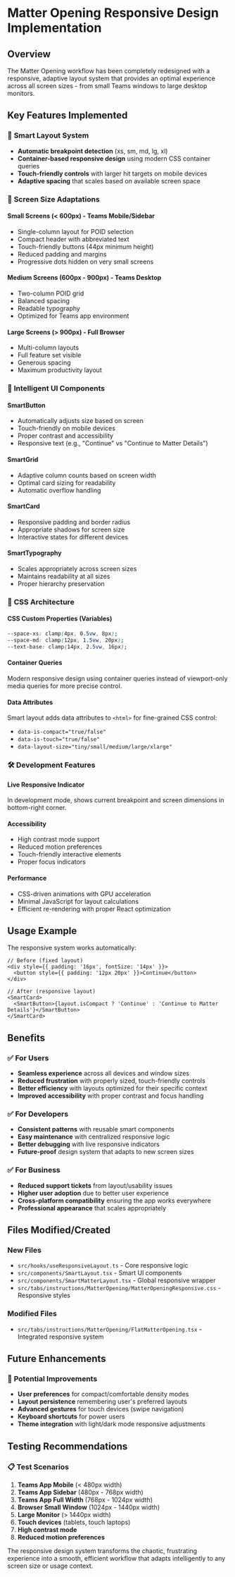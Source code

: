 # Matter Opening Responsive Design Implementation

## Overview
The Matter Opening workflow has been completely redesigned with a responsive, adaptive layout system that provides an optimal experience across all screen sizes - from small Teams windows to large desktop monitors.

## Key Features Implemented

### 🎯 **Smart Layout System**
- **Automatic breakpoint detection** (xs, sm, md, lg, xl)
- **Container-based responsive design** using modern CSS container queries
- **Touch-friendly controls** with larger hit targets on mobile devices
- **Adaptive spacing** that scales based on available screen space

### 📱 **Screen Size Adaptations**

#### **Small Screens (< 600px) - Teams Mobile/Sidebar**
- Single-column layout for POID selection
- Compact header with abbreviated text
- Touch-friendly buttons (44px minimum height)
- Reduced padding and margins
- Progressive dots hidden on very small screens

#### **Medium Screens (600px - 900px) - Teams Desktop**
- Two-column POID grid
- Balanced spacing
- Readable typography
- Optimized for Teams app environment

#### **Large Screens (> 900px) - Full Browser**
- Multi-column layouts
- Full feature set visible
- Generous spacing
- Maximum productivity layout

### 🧠 **Intelligent UI Components**

#### **SmartButton**
- Automatically adjusts size based on screen
- Touch-friendly on mobile devices
- Proper contrast and accessibility
- Responsive text (e.g., "Continue" vs "Continue to Matter Details")

#### **SmartGrid**
- Adaptive column counts based on screen width
- Optimal card sizing for readability
- Automatic overflow handling

#### **SmartCard** 
- Responsive padding and border radius
- Appropriate shadows for screen size
- Interactive states for different devices

#### **SmartTypography**
- Scales appropriately across screen sizes
- Maintains readability at all sizes
- Proper hierarchy preservation

### 🎨 **CSS Architecture**

#### **CSS Custom Properties (Variables)**
```css
--space-xs: clamp(4px, 0.5vw, 8px);
--space-md: clamp(12px, 1.5vw, 20px);
--text-base: clamp(14px, 2.5vw, 16px);
```

#### **Container Queries**
Modern responsive design using container queries instead of viewport-only media queries for more precise control.

#### **Data Attributes**
Smart layout adds data attributes to `<html>` for fine-grained CSS control:
- `data-is-compact="true/false"`
- `data-is-touch="true/false"` 
- `data-layout-size="tiny/small/medium/large/xlarge"`

### 🛠 **Development Features**

#### **Live Responsive Indicator**
In development mode, shows current breakpoint and screen dimensions in bottom-right corner.

#### **Accessibility**
- High contrast mode support
- Reduced motion preferences
- Touch-friendly interactive elements
- Proper focus indicators

#### **Performance**
- CSS-driven animations with GPU acceleration
- Minimal JavaScript for layout calculations
- Efficient re-rendering with proper React optimization

## Usage Example

The responsive system works automatically:

```tsx
// Before (fixed layout)
<div style={{ padding: '16px', fontSize: '14px' }}>
  <button style={{ padding: '12px 20px' }}>Continue</button>
</div>

// After (responsive layout)
<SmartCard>
  <SmartButton>{layout.isCompact ? 'Continue' : 'Continue to Matter Details'}</SmartButton>
</SmartCard>
```

## Benefits

### ✅ **For Users**
- **Seamless experience** across all devices and window sizes
- **Reduced frustration** with properly sized, touch-friendly controls
- **Better efficiency** with layouts optimized for their specific context
- **Improved accessibility** with proper contrast and focus handling

### ✅ **For Developers**
- **Consistent patterns** with reusable smart components
- **Easy maintenance** with centralized responsive logic
- **Better debugging** with live responsive indicators
- **Future-proof** design system that adapts to new screen sizes

### ✅ **For Business**
- **Reduced support tickets** from layout/usability issues
- **Higher user adoption** due to better user experience
- **Cross-platform compatibility** ensuring the app works everywhere
- **Professional appearance** that scales appropriately

## Files Modified/Created

### New Files
- `src/hooks/useResponsiveLayout.ts` - Core responsive logic
- `src/components/SmartLayout.tsx` - Smart UI components
- `src/components/SmartMatterLayout.tsx` - Global responsive wrapper
- `src/tabs/instructions/MatterOpening/MatterOpeningResponsive.css` - Responsive styles

### Modified Files
- `src/tabs/instructions/MatterOpening/FlatMatterOpening.tsx` - Integrated responsive system

## Future Enhancements

### 🚀 **Potential Improvements**
- **User preferences** for compact/comfortable density modes
- **Layout persistence** remembering user's preferred layouts
- **Advanced gestures** for touch devices (swipe navigation)
- **Keyboard shortcuts** for power users
- **Theme integration** with light/dark mode responsive adjustments

## Testing Recommendations

### 📋 **Test Scenarios**
1. **Teams App Mobile** (< 480px width)
2. **Teams App Sidebar** (480px - 768px width)
3. **Teams App Full Width** (768px - 1024px width)
4. **Browser Small Window** (1024px - 1440px width)
5. **Large Monitor** (> 1440px width)
6. **Touch devices** (tablets, touch laptops)
7. **High contrast mode**
8. **Reduced motion preferences**

The responsive design system transforms the chaotic, frustrating experience into a smooth, efficient workflow that adapts intelligently to any screen size or usage context.